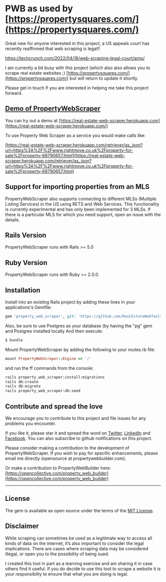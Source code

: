 # PWB as used by [https://propertysquares.com/](https://propertysquares.com/)

Great new for anyone interested in this project, a US appeals court has recently reaffirmed that web scraping is legal!!

https://techcrunch.com/2022/04/18/web-scraping-legal-court/amp/

I am currently a bit busy with this project (which also also allows you to scrape real estate websites ;) [https://propertysquares.com/](https://propertysquares.com/) but will return to update it shortly.

Please get in touch if you are interested in helping me take this project forward.


## [Demo of PropertyWebScraper ](https://propertysquares.com/)

You can try out a demo at [https://real-estate-web-scraper.herokuapp.com](https://real-estate-web-scraper.herokuapp.com/)

To use Property Web Scraper as a service you would make calls like:

[https://real-estate-web-scraper.herokuapp.com/retriever/as_json?url=https%3A%2F%2Fwww.rightmove.co.uk%2Fproperty-for-sale%2Fproperty-68790657.html](https://real-estate-web-scraper.herokuapp.com/retriever/as_json?url=https%3A%2F%2Fwww.rightmove.co.uk%2Fproperty-for-sale%2Fproperty-68790657.html)

## Support for importing properties from an MLS

PropertyWebScraper also supports connecting to different MLSs (Multiple Listing Services) in the US using RETS and Web Services.  This functionality is currently experimental and has only been implemented for 3 MLSs.  If there is a particular MLS for which you need support, open an issue with the details.   

## Rails Version

PropertyWebScraper runs with Rails >= 5.0

## Ruby Version

PropertyWebScraper runs with Ruby >= 2.0.0.


## Installation

Install into an existing Rails project by adding these lines in your applications's Gemfile:

```ruby
gem 'property_web_scraper', git: 'https://github.com/RealEstateWebTools/property_web_scraper', branch: 'master'
```

Also, be sure to use Postgres as your database (by having the "pg" gem and Postgres installed locally 
And then execute:
```bash
$ bundle
```

Mount PropertyWebScraper by adding the following to your routes.rb file:
```ruby
mount PropertyWebScraper::Engine => '/'
```

and run the ff commands from the console:
```bash
rails property_web_scraper:install:migrations
rails db:create
rails db:migrate
rails property_web_scraper:db:seed
```


## Contribute and spread the love
We encourage you to contribute to this project and file issues for any problems you encounter.

If you like it, please star it and spread the word on [Twitter](https://twitter.com/prptywebbuilder), [LinkedIn](https://www.linkedin.com/company/propertywebbuilder) and [Facebook](https://www.facebook.com/propertywebbuilder).  You can also subscribe to github notifications on this project.  

Please consider making a contribution to the development of PropertyWebScraper.  If you wish to pay for specific enhancements, please email me directly (opensource at propertywebbuilder.com).

Or make a contribution to PropertyWebBuilder here:
[https://opencollective.com/property_web_builder](https://opencollective.com/property_web_builder)

---

## License

The gem is available as open source under the terms of the [MIT License](http://opensource.org/licenses/MIT).

## Disclaimer

While scraping can sometimes be used as a legitimate way to access all kinds of data on the internet, it’s also important to consider the legal implications. There are cases where scraping data may be considered illegal, or open you to the possibility of being sued. 

I created this tool in part as a learning exercise and am sharing it in case others find it useful. If you do decide to use this tool to scrape a website it is your responsibilty to ensure that what you are doing is legal.
